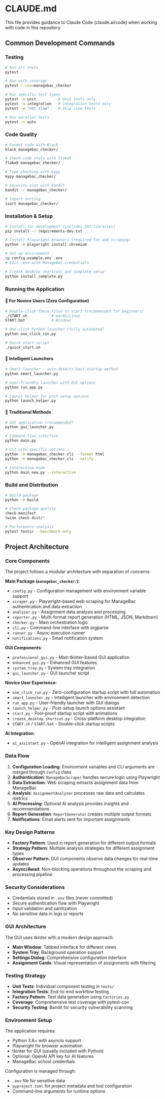 # CLAUDE.md

This file provides guidance to Claude Code (claude.ai/code) when working with code in this repository.

## Common Development Commands

### Testing
```bash
# Run all tests
pytest

# Run with coverage
pytest --cov=managebac_checker

# Run specific test types
pytest -m unit          # Unit tests only
pytest -m integration   # Integration tests only
pytest -m "not slow"    # Skip slow tests

# Run parallel tests
pytest -n auto
```

### Code Quality
```bash
# Format code with Black
black managebac_checker/

# Check code style with flake8
flake8 managebac_checker/

# Type checking with mypy
mypy managebac_checker/

# Security scan with bandit
bandit -r managebac_checker/

# Import sorting
isort managebac_checker/
```

### Installation & Setup
```bash
# Install for development (includes GUI libraries)
pip install -r requirements-dev.txt

# Install Playwright browsers (required for web scraping)
python -m playwright install chromium

# Set up environment
cp config.example.env .env
# Edit .env with ManageBac credentials

# Create desktop shortcuts and complete setup
python install_complete.py
```

### Running the Application

#### 🎯 For Novice Users (Zero Configuration)
```bash
# Double-click these files to start (recommended for beginners)
./START.sh           # macOS/Linux
START.bat            # Windows

# One-click Python launcher (fully automated)
python one_click_run.py

# Quick start script
./quick_start.sh
```

#### 🤖 Intelligent Launchers
```bash
# Smart launcher - auto-detects best startup method
python smart_launcher.py

# User-friendly launcher with GUI options
python run_app.py

# Launch helper for post-setup options
python launch_helper.py
```

#### 🎨 Traditional Methods
```bash
# GUI application (recommended)
python gui_launcher.py

# Command-line interface
python main.py

# CLI with specific options
python -m managebac_checker.cli --format html
python -m managebac_checker.cli --notify

# Interactive mode
python main_new.py --interactive
```

### Build and Distribution
```bash
# Build package
python -m build

# Check package quality
check-manifest
twine check dist/*

# Performance analysis
pytest tests/ --benchmark-only
```

## Project Architecture

### Core Components

The project follows a modular architecture with separation of concerns:

**Main Package (`managebac_checker/`)**:
- `config.py` - Configuration management with environment variable support
- `scraper.py` - Playwright-based web scraping for ManageBac authentication and data extraction
- `analyzer.py` - Assignment data analysis and processing
- `reporter.py` - Multi-format report generation (HTML, JSON, Markdown)
- `checker.py` - Main orchestration logic
- `cli.py` - Command-line interface with argparse
- `runner.py` - Async execution runner
- `notifications.py` - Email notification system

**GUI Components**:
- `professional_gui.py` - Main tkinter-based GUI application
- `enhanced_gui.py` - Enhanced GUI features
- `system_tray.py` - System tray integration
- `gui_launcher.py` - GUI launcher script

**Novice User Experience**:
- `one_click_run.py` - Zero-configuration startup script with full automation
- `smart_launcher.py` - Intelligent launcher with environment detection
- `run_app.py` - User-friendly launcher with GUI dialogs
- `launch_helper.py` - Post-setup launch options assistant
- `start.py` - Fool-proof startup script with animations
- `create_desktop_shortcut.py` - Cross-platform desktop integration
- `START.sh` / `START.bat` - Double-click startup scripts

**AI Integration**:
- `ai_assistant.py` - OpenAI integration for intelligent assignment analysis

### Data Flow

1. **Configuration Loading**: Environment variables and CLI arguments are merged through `Config` class
2. **Authentication**: `ManageBacScraper` handles secure login using Playwright
3. **Data Extraction**: Web scraping extracts assignment data from ManageBac
4. **Analysis**: `AssignmentAnalyzer` processes raw data and calculates metrics
5. **AI Processing**: Optional AI analysis provides insights and recommendations
6. **Report Generation**: `ReportGenerator` creates multiple output formats
7. **Notifications**: Email alerts sent for important assignments

### Key Design Patterns

- **Factory Pattern**: Used in report generation for different output formats
- **Strategy Pattern**: Multiple analysis strategies for different assignment types
- **Observer Pattern**: GUI components observe data changes for real-time updates
- **Async/Await**: Non-blocking operations throughout the scraping and processing pipeline

### Security Considerations

- Credentials stored in `.env` files (never committed)
- Secure authentication flow with Playwright
- Input validation and sanitization
- No sensitive data in logs or reports

### GUI Architecture

The GUI uses tkinter with a modern design approach:
- **Main Window**: Tabbed interface for different views
- **System Tray**: Background operation support
- **Settings Dialog**: Comprehensive configuration interface
- **Assignment Cards**: Visual representation of assignments with filtering

### Testing Strategy

- **Unit Tests**: Individual component testing in `tests/`
- **Integration Tests**: End-to-end workflow testing
- **Factory Pattern**: Test data generation using `factories.py`
- **Coverage**: Comprehensive test coverage with pytest-cov
- **Security Testing**: Bandit for security vulnerability scanning

### Environment Setup

The application requires:
- Python 3.8+ with asyncio support
- Playwright for browser automation
- tkinter for GUI (usually included with Python)
- Optional: OpenAI API key for AI features
- ManageBac school credentials

Configuration is managed through:
- `.env` file for sensitive data
- `pyproject.toml` for project metadata and tool configuration
- Command-line arguments for runtime options